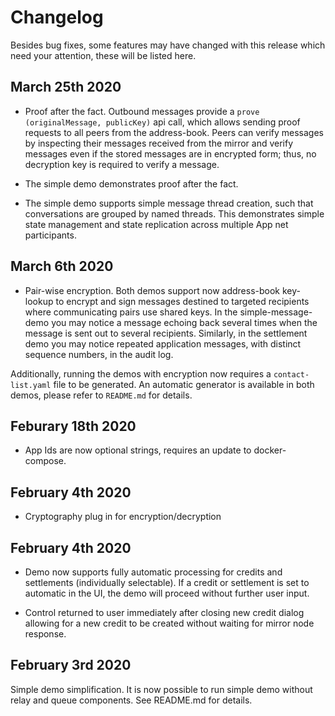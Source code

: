 # Changelog

Besides bug fixes, some features may have changed with this release which need your attention, these will be listed here.

## March 25th 2020
* Proof after the fact. Outbound messages provide a `prove (originalMessage, publicKey)` api call, which allows sending proof requests to all peers from the address-book. Peers can verify messages by inspecting their messages received from the mirror and verify messages even if the stored messages are in encrypted form; thus, no decryption key is required to verify a message. 

* The simple demo demonstrates proof after the fact.  

* The simple demo supports simple message thread creation, such that conversations are grouped by named threads. This demonstrates simple  state management and state replication across multiple App net participants.  


## March 6th 2020

* Pair-wise encryption. Both demos support now address-book key-lookup to encrypt and sign messages destined to targeted recipients where communicating pairs use shared keys. In the simple-message-demo you may notice a message echoing back several times when the message is sent out to several recipients. Similarly, in the settlement demo you may notice repeated application messages, with distinct sequence numbers, in the audit log. 

Additionally, running the demos with encryption now requires a `contact-list.yaml` file to be generated. An automatic generator is available in both demos, please refer to `README.md` for details.

## Feburary 18th 2020

* App Ids are now optional strings, requires an update to docker-compose.

## February 4th 2020

* Cryptography plug in for encryption/decryption

## February 4th 2020

* Demo now supports fully automatic processing for credits and settlements (individually selectable). If a credit or settlement is set to automatic in the UI, the demo will proceed without further user input.

* Control returned to user immediately after closing new credit dialog allowing for a new credit to be created without waiting for mirror node response.

## February 3rd 2020

Simple demo simplification. It is now possible to run simple demo without relay and queue components. See README.md for details.

